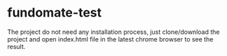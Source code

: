 # fundomate-test

The project do not need any installation process, just clone/download the project and open index.html file in the latest chrome browser to see the result.
